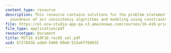 ```yaml
---
content_type: resource
description: This resource contains solutions for the problem statements related to
  soundness of arc consistency algorithms and modeling using constraints.
file: https://ol-ocw-studio-app-qa.s3.amazonaws.com/courses/16-410-principles-of-autonomy-and-decision-making-fall-2010/6727843badb0448089e0515a6ff60655_MIT16_410F10_rec03_sol.pdf
file_type: application/pdf
resourcetype: Document
title: MIT16_410F10_rec03_sol.pdf
uid: 6727843b-adb0-4480-89e0-515a6ff60655
---
```

